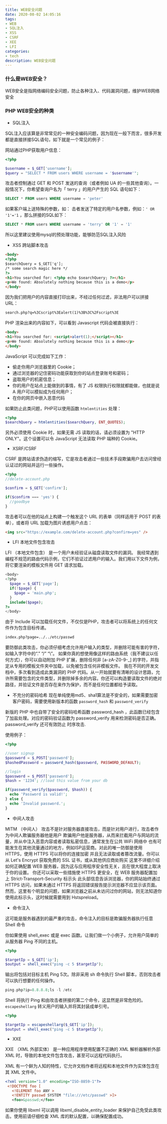```yaml
---
title: WEB安全问题
date: 2020-08-02 14:05:16
tags:
- WEB
- SQL注入
- XSS
- CSRF
- XEE
- LFI
categories:
- tech
description: WEB安全问题
---
```


### 什么是WEB安全？
WEB安全是指网络编码安全问题，防止各种注入、代码漏洞问题，维护WEB网络安全

### PHP WEB安全的种类
- SQL注入

SQL注入应该算是非常常见的一种安全编码问题，因为现在一般下而言，很多开发都是直接拼接SQL语句，如下就是一个常见的例子：

网站通过PHP获取用户信息：
```php php
<?php

$username = $_GET['username'];
$query = "SELECT * FROM users WHERE username = '$username'";
```

攻击者控制通过 GET 和 POST 发送的查询（或者例如 UA 的一些其他查询）。一般情况下，你希望查询户名为「 terry 」的用户产生的 SQL 语句如下：

```sql mysql
SELECT * FROM users WHERE username = 'peter'
```

如果客户端上送特殊的参数，如： 击者发送了特定的用户名参数，例如：`' OR '1'='1` ，那么拼接的SQL如下：

```sql mysql
SELECT * FROM users WHERE username = 'terry' OR '1' = '1'
```

所以这里建议使用mysql的预处理功能，能够防范SQL注入风险

- XSS 跨站脚本攻击

```html
<body>
<?php
$searchQuery = $_GET['q'];
/* some search magic here */
?>
<h1>You searched for: <?php echo $searchQuery; ?></h1>
<p>We found: Absolutely nothing because this is a demo</p>
</body>
```

因为我们把用户的内容直接打印出来，不经过任何过滤，非法用户可以拼接 URL：

```html
search.php?q=%3Cscript%3Ealert(1)%3B%3C%2Fscript%3E
```

PHP 渲染出来的内容如下，可以看到 Javascript 代码会被直接执行：
```html
<body>
<h1>You searched for: <script>alert(1);</script></h1>
<p>We found: Absolutely nothing because this is a demo</p>
</body>
```

JavaScript 可以完成如下工作：
+ 偷走你用户浏览器里的 Cookie；
+ 通过浏览器的记住密码功能获取到你的站点登录账号和密码；
+ 盗取用户的机密信息；
+ 你的用户在站点上能做到的事情，有了 JS 权限执行权限就都能做，也就是说 A 用户可以模拟成为任何用户；
+ 在你的网页中嵌入恶意代码

如果防止此类问题，PHP可以使用函数 `htmlentities` 处理：
```php php
<?php
$searchQuery = htmlentities($searchQuery, ENT_QUOTES);
```

另外必须使用 Cookie 时，如果无需 JS 读取的话，请必须设置为 "HTTP ONLY"。这个设置可以令 JavaScript 无法读取 PHP 端种的 Cookie。

- XSRF/CSRF

CSRF 是跨站请求伪造的缩写，它是攻击者通过一些技术手段欺骗用户去访问曾经认证过的网站并运行一些操作。

```php php
<?php
//delete-account.php

$confirm = $_GET['confirm'];

if($confirm === 'yes') {
  //goodbye
}
```

攻击者可以在他的站点上构建一个触发这个 URL 的表单（同样适用于 POST 的表单），或者将 URL 加载为图片诱惑用户点击：
```html html
<img src="https://example.com/delete-account.php?confirm=yes" />
```

- LFI 本地文件包含攻击

LFI （本地文件包含） 是一个用户未经验证从磁盘读取文件的漏洞。
我经常遇到编程不规范的路由代码示例，它们不验证过滤用户的输入。我们用以下文件为例，将它要渲染的模板文件用 GET 请求加载。
```php php
<body>
<?php
  $page = $_GET['page'];
  if(!$page) {
    $page = 'main.php';
  }
  include($page);
?>
</body>
```

由于 Include 可以加载任何文件，不仅仅是PHP，攻击者可以将系统上的任何文件作为包含目标传递。
```html html
index.php?page=../../etc/passwd
```
要防御此类攻击，你必须仔细考虑允许用户输入的类型，并删除可能有害的字符，如输入字符中的“.” “/” “\”。
如果你真的想使用像这样的路由系统（我不建议以任何方式），你可以自动附加 PHP 扩展，删除任何非 [a-zA-Z0-9-_] 的字符，并指定从专用的模板文件夹中加载，以免被包含任何非模板文件。
我在不同的开发文档中，多次看到造成此类漏洞的 PHP 代码。从一开始就要有清晰的设计思路，允许所需要包含的文件类型，并删除掉多余的内容。你还可以构造要读取文件的绝对路径，并验证文件是否存在来作为保护，而不是任何位置都给予读取。

- 不充分的密码哈希
现在单纯使用md5、sha1算法是不安全的，如果需要加密客户密码，需要使用新版本的函数 `password_hash` 和 `password_verify`

新版的 PHP 中也自带了安全的密码哈希函数 password_hash ，此函数已经包含了加盐处理。对应的密码验证函数为 password_verify 用来检测密码是否正确。password_verify 还可有效防止 时序攻击.

使用例子：
```php php
<?php

//user signup
$password = $_POST['password'];
$hashedPassword = password_hash($password, PASSWORD_DEFAULT);

//login
$password = $_POST['password'];
$hash = '1234'; //load this value from your db

if(password_verify($password, $hash)) {
  echo 'Password is valid!';
} else {
  echo 'Invalid password.';
}
```

- 中间人攻击

MITM （中间人） 攻击不是针对服务器直接攻击，而是针对用户进行，攻击者作为中间人欺骗服务器他是用户
欺骗用户他是服务器，从而来拦截用户与网站的流量，并从中注入恶意内容或者读取私密信息，通常发生在公共 WiFi 网络中
也有可能发生在其他流量通过的地方，例如ISP运营商。对此的唯一防御是使用 HTTPS，使用 HTTPS 可以将你的连接加密
并且无法读取或者篡改流量。你可以从 Let's Encrypt 获取免费的 SSL 证书，或从其他供应商处购买
这里不详细介绍如何正确配置 WEB 服务器，因为这与应用程序安全性无关，且在很大程度上取决于你的设置。
你还可以采取一些措施使 HTTPS 更安全，在 WEB 服务器配置加上 Strict-Transport-Security 标示头
此头部信息告诉浏览器，你的网站始终通过 HTTPS 访问，如果未通过 HTTPS 将返回错误报告提示浏览器不应显示该页面。
然而，这里有个明显的问题，如果浏览器之前从未访问过你的网站，则无法知道你使用此标示头，这时候就需要用到 Hstspreload。

- 命令注入

这可能是服务器遇到的最严重的攻击，命令注入的目标是欺骗服务器执行任意 Shell 命令

你如果使用 shell_exec 或是 exec 函数。让我们做一个小例子，允许用户简单的从服务器 Ping 不同的主机。

```php php
<?php

$targetIp = $_GET['ip'];
$output = shell_exec("ping -c 5 $targetIp");
```

输出将包括对目标主机 Ping 5次。除非采用 sh 命令执行 Shell 脚本，否则攻击者可以执行想要的任何操作。
```php php
ping.php?ip=8.8.8.8;ls -l /etc
```

Shell 将执行 Ping 和由攻击者拼接的第二个命令，这显然是非常危险的。
`escapeshellarg` 转义用户的输入并将其封装成单引号。

```php php
<?php

$targetIp = escapeshellarg($_GET['ip']);
$output = shell_exec("ping -c 5 $targetIp");
```

- XXE

XXE （XML 外部实体） 是一种应用程序使用配置不正确的 XML 解析器解析外部 XML 时，导致的本地文件包含攻击，甚至可以远程代码执行。

XML 有一个鲜为人知的特性，它允许文档作者将远程和本地文件作为实体包含在其 XML 文件中。

```xml xml
<?xml version="1.0" encoding="ISO-8859-1"?>
 <!DOCTYPE foo [
   <!ELEMENT foo ANY >
   <!ENTITY passwd SYSTEM "file:///etc/passwd" >]>
   <foo>&passwd;</foo>
```

如果你使用 libxml 可以调用 libxml_disable_entity_loader 来保护自己免受此类攻击。使用前请仔细检查 XML 库的默认配置，以确保配置成功。

